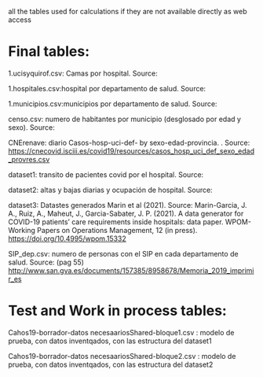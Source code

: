 all the tables used for calculations if they are not available directly as web access
# Final tables:

1.ucisyquirof.csv: Camas por hospital. Source: 

1.hospitales.csv:hospital por departamento de salud. Source:

1.municipios.csv:municipios por departamento de salud. Source:

censo.csv: numero de habitantes por municipio (desglosado por edad y sexo). Source:

CNErenave:  diario Casos-hosp-uci-def- by sexo-edad-provincia. . Source: https://cnecovid.isciii.es/covid19/resources/casos_hosp_uci_def_sexo_edad_provres.csv

dataset1: transito de pacientes covid por el hospital. Source:

dataset2: altas y bajas diarias y ocupación de hospital. Source:

dataset3: Datastes generados Marin et al (2021). Source: Marin-Garcia, J. A., Ruiz, A., Maheut, J., Garcia-Sabater, J. P. (2021). A data generator for COVID-19 patients’ care requirements inside hospitals: data paper. WPOM-Working Papers on Operations Management, 12 (in press). https://doi.org/10.4995/wpom.15332

SIP_dep.csv: numero de personas con el SIP en cada departamento de salud. Source: (pag 55) http://www.san.gva.es/documents/157385/8958678/Memoria_2019_imprimir_es 

# Test and Work in process tables:
Cahos19-borrador-datos necesaariosShared-bloque1.csv  : modelo de prueba, con datos inventqados, con las estructura del dataset1

Cahos19-borrador-datos necesaariosShared-bloque2.csv  : modelo de prueba, con datos inventqados, con las estructura del dataset2
